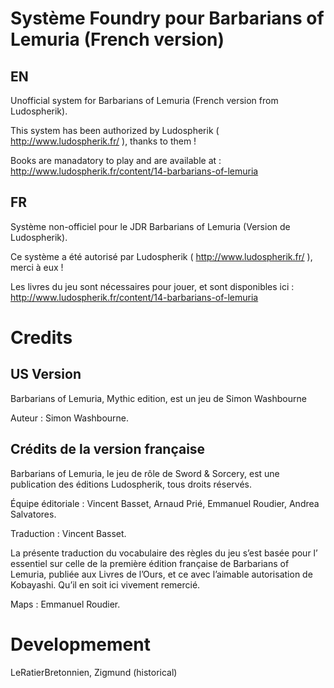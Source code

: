 # Système Foundry pour Barbarians of Lemuria (French version)

## EN

Unofficial system for Barbarians of Lemuria (French version from Ludospherik).

This system has been authorized by Ludospherik ( http://www.ludospherik.fr/ ), thanks to them !

Books are manadatory to play and are available at : http://www.ludospherik.fr/content/14-barbarians-of-lemuria

## FR

Système non-officiel pour le JDR Barbarians of Lemuria (Version de Ludospherik).

Ce système a été autorisé par Ludospherik ( http://www.ludospherik.fr/ ), merci à eux !

Les livres du jeu sont nécessaires pour jouer, et sont disponibles ici : http://www.ludospherik.fr/content/14-barbarians-of-lemuria


# Credits 

## US Version

Barbarians of Lemuria, Mythic edition, est un jeu de Simon Washbourne

Auteur : Simon Washbourne.
## Crédits de la version française

Barbarians of Lemuria, le jeu de rôle de Sword & Sorcery, est une publication des éditions Ludospherik, tous droits réservés.

Équipe éditoriale : Vincent Basset, Arnaud Prié, Emmanuel Roudier, Andrea Salvatores.

Traduction : Vincent Basset.

La présente traduction du vocabulaire des règles du jeu s’est basée pour l’ essentiel sur celle
de la première édition française de Barbarians of Lemuria, publiée aux Livres de l’Ours,
et ce avec l’aimable autorisation de Kobayashi. Qu’il en soit ici vivement remercié.

Maps : Emmanuel Roudier.

# Developmement 

LeRatierBretonnien, Zigmund (historical) 
